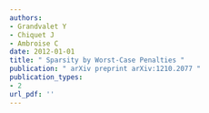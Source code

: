 ```yaml
---
authors: 
- Grandvalet Y 
- Chiquet J 
- Ambroise C 
date: 2012-01-01
title: " Sparsity by Worst-Case Penalties "
publication: " arXiv preprint arXiv:1210.2077 "
publication_types:
- 2
url_pdf: ''
---
```

